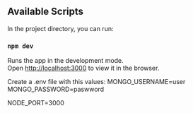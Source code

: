 ## Available Scripts

In the project directory, you can run:

### `npm dev`

Runs the app in the development mode.<br />
Open [http://localhost:3000](http://localhost:3000) to view it in the browser.

Create a .env file with this values: MONGO_USERNAME=user MONGO_PASSWORD=paswword

NODE_PORT=3000
